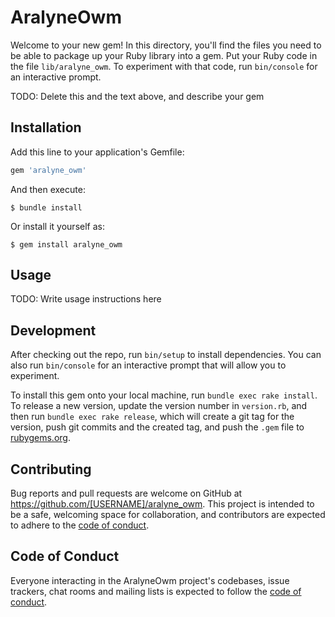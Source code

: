 # AralyneOwm

Welcome to your new gem! In this directory, you'll find the files you need to be able to package up your Ruby library into a gem. Put your Ruby code in the file `lib/aralyne_owm`. To experiment with that code, run `bin/console` for an interactive prompt.

TODO: Delete this and the text above, and describe your gem

## Installation

Add this line to your application's Gemfile:

```ruby
gem 'aralyne_owm'
```

And then execute:

    $ bundle install

Or install it yourself as:

    $ gem install aralyne_owm

## Usage

TODO: Write usage instructions here

## Development

After checking out the repo, run `bin/setup` to install dependencies. You can also run `bin/console` for an interactive prompt that will allow you to experiment.

To install this gem onto your local machine, run `bundle exec rake install`. To release a new version, update the version number in `version.rb`, and then run `bundle exec rake release`, which will create a git tag for the version, push git commits and the created tag, and push the `.gem` file to [rubygems.org](https://rubygems.org).

## Contributing

Bug reports and pull requests are welcome on GitHub at https://github.com/[USERNAME]/aralyne_owm. This project is intended to be a safe, welcoming space for collaboration, and contributors are expected to adhere to the [code of conduct](https://github.com/[USERNAME]/aralyne_owm/blob/master/CODE_OF_CONDUCT.md).

## Code of Conduct

Everyone interacting in the AralyneOwm project's codebases, issue trackers, chat rooms and mailing lists is expected to follow the [code of conduct](https://github.com/[USERNAME]/aralyne_owm/blob/master/CODE_OF_CONDUCT.md).
